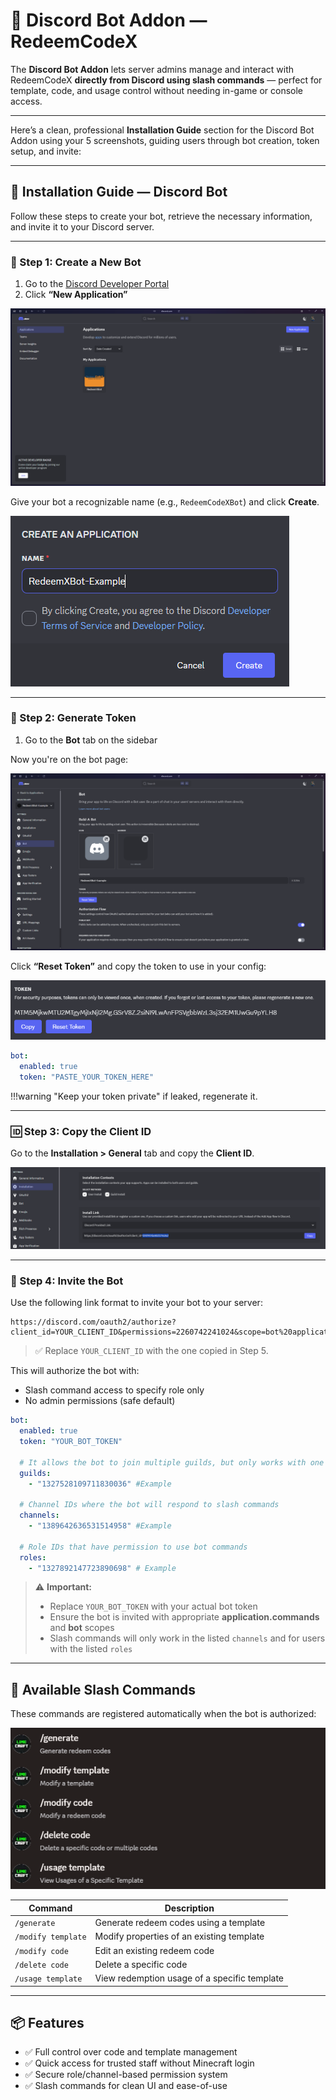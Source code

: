 # 🤖 Discord Bot Addon — RedeemCodeX

The **Discord Bot Addon** lets server admins manage and interact with RedeemCodeX **directly from Discord using slash commands** — perfect for template, code, and usage control without needing in-game or console access.

---

Here’s a clean, professional **Installation Guide** section for the Discord Bot Addon using your 5 screenshots, guiding users through bot creation, token setup, and invite:

---

## 💾 Installation Guide — Discord Bot

Follow these steps to create your bot, retrieve the necessary information, and invite it to your Discord server.

---

### 📸 Step 1: Create a New Bot

1. Go to the [Discord Developer Portal](https://discord.com/developers/applications)
2. Click **“New Application”**

![Step 1 - Create Bot](../images/tutorial/s1.png)

Give your bot a recognizable name (e.g., `RedeemCodeXBot`) and click **Create**.

![Step 1 - Name the Bot](../images/tutorial/s2.png)

---

### 🤖 Step 2: Generate Token

1. Go to the **Bot** tab on the sidebar


Now you're on the bot page:

![Step 2 - Bot Sidebar](../images/tutorial/s3.png)

Click **“Reset Token”** and copy the token to use in your config:

![Step 2 - Copy Token](../images/tutorial/s4.png)

```yaml
bot:
  enabled: true
  token: "PASTE_YOUR_TOKEN_HERE"
```

!!!warning "Keep your token private"
    if leaked, regenerate it.


---

### 🆔 Step 3: Copy the Client ID

Go to the **Installation > General** tab and copy the **Client ID**.

![Step 3 - Copy Client ID](../images/tutorial/s5.png)

---

### 🔗 Step 4: Invite the Bot

Use the following link format to invite your bot to your server:

```
https://discord.com/oauth2/authorize?client_id=YOUR_CLIENT_ID&permissions=2260742241024&scope=bot%20applications.commands
```

> ✅ Replace `YOUR_CLIENT_ID` with the one copied in Step 5.

This will authorize the bot with:

* Slash command access to specify role only
* No admin permissions (safe default)

```yaml
bot:
  enabled: true
  token: "YOUR_BOT_TOKEN"

  # It allows the bot to join multiple guilds, but only works with one at a time
  guilds:
    - "1327528109711830036" #Example

  # Channel IDs where the bot will respond to slash commands
  channels:
    - "1389642636531514958" #Example

  # Role IDs that have permission to use bot commands
  roles:
    - "1327892147723890698" # Example
```

> ⚠️ **Important:**
>
> * Replace `YOUR_BOT_TOKEN` with your actual bot token
> * Ensure the bot is invited with appropriate **application.commands** and **bot** scopes
> * Slash commands will only work in the listed `channels` and for users with the listed `roles`

---

## 💬 Available Slash Commands

These commands are registered automatically when the bot is authorized:

![Slash Commands](../images/discord-bot-commands.png)

| Command            | Description                                  |
| ------------------ | -------------------------------------------- |
| `/generate`        | Generate redeem codes using a template       |
| `/modify template` | Modify properties of an existing template    |
| `/modify code`     | Edit an existing redeem code                 |
| `/delete code`     | Delete a specific code                       |
| `/usage template`  | View redemption usage of a specific template |

---

## 📦 Features

* ✅ Full control over code and template management
* ✅ Quick access for trusted staff without Minecraft login
* ✅ Secure role/channel-based permission system
* ✅ Slash commands for clean UI and ease-of-use
